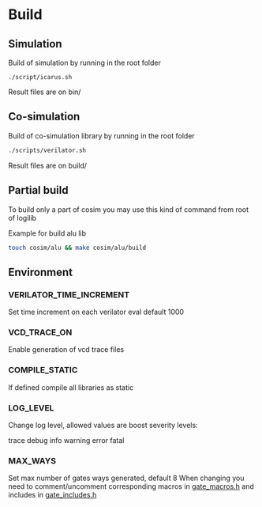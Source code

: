 # Build

## Simulation

Build of simulation by running in the root folder

```
./script/icarus.sh
```
Result files are on bin/

## Co-simulation

Build of co-simulation library by running in the root folder

```sh
./scripts/verilator.sh
```
Result files are on build/

## Partial build

To build only a part of cosim you may use this kind of command from root of logilib

Example for build alu lib

```sh
touch cosim/alu && make cosim/alu/build
```


## Environment

### VERILATOR_TIME_INCREMENT

Set time increment on each verilator eval default 1000

### VCD_TRACE_ON

Enable generation of vcd trace files

### COMPILE_STATIC

If defined compile all libraries as static

### LOG_LEVEL

Change log level, allowed values are boost severity levels:

trace
debug
info
warning
error
fatal

### MAX_WAYS

Set max number of gates ways generated, default 8
When changing you need to comment/uncomment corresponding macros in [gate_macros.h](cosim/primitive/gate/gate_macros.h) and includes in [gate_includes.h](cosim/primitive/gate/gate_includes.h)

